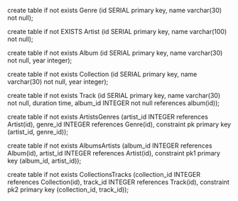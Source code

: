 create table if not exists Genre (id SERIAL primary key, name varchar(30) not null);

create table if not EXISTS Artist (id SERIAL primary key, name varchar(100) not null);

create table if not exists Album (id SERIAL primary key, name varchar(30) not null, year integer);

create table if not exists Collection (id SERIAL primary key, name varchar(30) not null, year integer);

create table if not exists Track (id SERIAL primary key, name varchar(30) not null, duration time, album_id INTEGER not null references album(id));

create table if not exists ArtistsGenres (artist_id INTEGER references Artist(id), genre_id INTEGER references Genre(id), constraint pk primary key (artist_id, genre_id));

create table if not exists AlbumsArtists (album_id INTEGER references Album(id), artist_id INTEGER references Artist(id), constraint pk1 primary key (album_id, artist_id));

create table if not exists CollectionsTracks (collection_id INTEGER references Collection(id), track_id INTEGER references Track(id), constraint pk2 primary key (collection_id, track_id));
